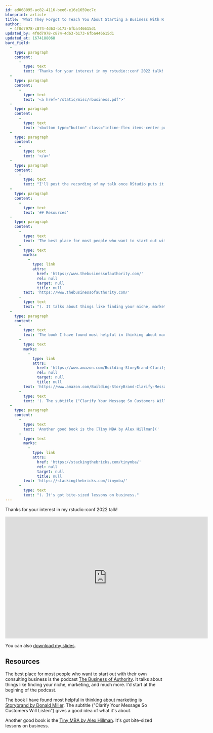 ```yaml
---
id: ad068095-ac82-4116-bee6-e16e1659ec7c
blueprint: article
title: 'What They Forgot to Teach You About Starting a Business With R'
author:
  - 4f0d7978-c874-4d63-b173-6fba446615d1
updated_by: 4f0d7978-c874-4d63-b173-6fba446615d1
updated_at: 1674188068
bard_field:
  -
    type: paragraph
    content:
      -
        type: text
        text: 'Thanks for your interest in my rstudio::conf 2022 talk!'
  -
    type: paragraph
    content:
      -
        type: text
        text: '<a href="/static/misc/rbusiness.pdf">'
  -
    type: paragraph
    content:
      -
        type: text
        text: '<button type="button" class="inline-flex items-center px-6 py-3 border border-transparent text-base font-medium rounded-md shadow-sm text-white bg-black hover:bg-black focus:outline-none focus:ring-2 focus:ring-offset-2 focus:ring-black">Download Slides</button>'
  -
    type: paragraph
    content:
      -
        type: text
        text: '</a>'
  -
    type: paragraph
    content:
      -
        type: text
        text: "I'll post the recording of my talk once RStudio puts it up on YouTube."
  -
    type: paragraph
    content:
      -
        type: text
        text: '## Resources'
  -
    type: paragraph
    content:
      -
        type: text
        text: 'The best place for most people who want to start out with their own consulting business is the podcast [The Business of Authority]('
      -
        type: text
        marks:
          -
            type: link
            attrs:
              href: 'https://www.thebusinessofauthority.com/'
              rel: null
              target: null
              title: null
        text: 'https://www.thebusinessofauthority.com/'
      -
        type: text
        text: "). It talks about things like finding your niche, marketing, and much more. I'd start at the begining of the podcast."
  -
    type: paragraph
    content:
      -
        type: text
        text: 'The book I have found most helpful in thinking about marketing is [Storybrand by Donald Miller]('
      -
        type: text
        marks:
          -
            type: link
            attrs:
              href: 'https://www.amazon.com/Building-StoryBrand-Clarify-Message-Customers/dp/0718033329'
              rel: null
              target: null
              title: null
        text: 'https://www.amazon.com/Building-StoryBrand-Clarify-Message-Customers/dp/0718033329'
      -
        type: text
        text: '). The subtitle ("Clarify Your Message So Customers Will Listen") gives a good idea of what it''s about.'
  -
    type: paragraph
    content:
      -
        type: text
        text: 'Another good book is the [Tiny MBA by Alex Hillman]('
      -
        type: text
        marks:
          -
            type: link
            attrs:
              href: 'https://stackingthebricks.com/tinymba/'
              rel: null
              target: null
              title: null
        text: 'https://stackingthebricks.com/tinymba/'
      -
        type: text
        text: "). It's got bite-sized lessons on business."
---
```

Thanks for your interest in my rstudio::conf 2022 talk!

<iframe width="640" height="385" src="https://www.youtube.com/embed/FWPMUolmflA" title="YouTube video player" frameborder="0" allow="accelerometer; autoplay; clipboard-write; encrypted-media; gyroscope; picture-in-picture; web-share" allowfullscreen></iframe>

<br>

You can also [download my slides](/assets/site/rbusiness.pdf).

## Resources

The best place for most people who want to start out with their own consulting business is the podcast [The Business of Authority](https://www.thebusinessofauthority.com/). It talks about things like finding your niche, marketing, and much more. I'd start at the begining of the podcast.

The book I have found most helpful in thinking about marketing is [Storybrand by Donald Miller](https://www.amazon.com/Building-StoryBrand-Clarify-Message-Customers/dp/0718033329). The subtitle ("Clarify Your Message So Customers Will Listen") gives a good idea of what it's about.

Another good book is the [Tiny MBA by Alex Hillman](https://stackingthebricks.com/tinymba/). It's got bite-sized lessons on business.